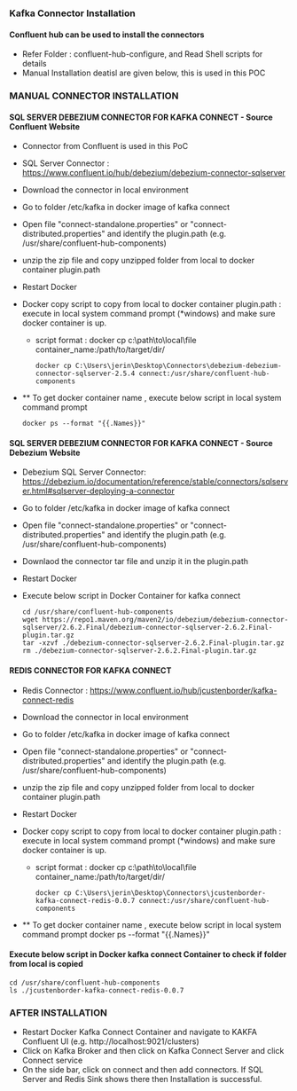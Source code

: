 ### Kafka Connector Installation

#### Confluent hub can be used to install the connectors
- Refer Folder : confluent-hub-configure, and Read Shell scripts for details 
- Manual Installation deatisl are given below, this is used in this POC 


### MANUAL CONNECTOR INSTALLATION

#### SQL SERVER DEBEZIUM CONNECTOR FOR KAFKA CONNECT - Source Confluent Website
- Connector from Confluent is used in this PoC

- SQL Server Connector : https://www.confluent.io/hub/debezium/debezium-connector-sqlserver
- Download the connector in local environment
- Go to folder /etc/kafka in docker image of kafka connect
- Open file "connect-standalone.properties" or "connect-distributed.properties" and identify the plugin.path (e.g. /usr/share/confluent-hub-components)
- unzip the zip file and copy unzipped folder from local to docker container plugin.path
- Restart Docker

- Docker copy script to copy from local to docker container plugin.path : execute in local system command prompt (*windows) and make sure docker container is up.
    - script format : docker cp c:\path\to\local\file container_name:/path/to/target/dir/

          docker cp C:\Users\jerin\Desktop\Connectors\debezium-debezium-connector-sqlserver-2.5.4 connect:/usr/share/confluent-hub-components

- ** To get docker container name , execute below script in local system command prompt 

      docker ps --format "{{.Names}}"


#### SQL SERVER DEBEZIUM CONNECTOR FOR KAFKA CONNECT - Source Debezium Website

- Debezium SQL Server Connector: https://debezium.io/documentation/reference/stable/connectors/sqlserver.html#sqlserver-deploying-a-connector
- Go to folder /etc/kafka in docker image of kafka connect
- Open file "connect-standalone.properties" or "connect-distributed.properties" and identify the plugin.path (e.g. /usr/share/confluent-hub-components)
- Downlaod the connector tar file and unzip it in the plugin.path
- Restart Docker

- Execute below script in Docker Container for kafka connect

      cd /usr/share/confluent-hub-components
      wget https://repo1.maven.org/maven2/io/debezium/debezium-connector-sqlserver/2.6.2.Final/debezium-connector-sqlserver-2.6.2.Final-plugin.tar.gz
      tar -xzvf ./debezium-connector-sqlserver-2.6.2.Final-plugin.tar.gz
      rm ./debezium-connector-sqlserver-2.6.2.Final-plugin.tar.gz



#### REDIS CONNECTOR FOR KAFKA CONNECT

- Redis Connector : https://www.confluent.io/hub/jcustenborder/kafka-connect-redis
- Download the connector in local environment
- Go to folder /etc/kafka in docker image of kafka connect
- Open file "connect-standalone.properties" or "connect-distributed.properties" and identify the plugin.path (e.g. /usr/share/confluent-hub-components)
- unzip the zip file and copy unzipped folder from local to docker container plugin.path
- Restart Docker

- Docker copy script to copy from local to docker container plugin.path : execute in local system command prompt (*windows) and make sure docker container is up.
    - script format : docker cp c:\path\to\local\file container_name:/path/to/target/dir/

          docker cp C:\Users\jerin\Desktop\Connectors\jcustenborder-kafka-connect-redis-0.0.7 connect:/usr/share/confluent-hub-components

- ** To get docker container name , execute below script in local system command prompt 
        docker ps --format "{{.Names}}"


#### Execute below script in Docker kafka connect Container to check if folder from local is copied

    cd /usr/share/confluent-hub-components
    ls ./jcustenborder-kafka-connect-redis-0.0.7


### AFTER INSTALLATION 

- Restart Docker Kafka Connect Container and navigate to KAKFA Confluent UI (e.g. http://localhost:9021/clusters)
- Click on Kafka Broker and then click on Kafka Connect Server and click Connect service
- On the side bar, click on connect and then add connectors. If SQL Server and Redis Sink shows there then Installation is successful.